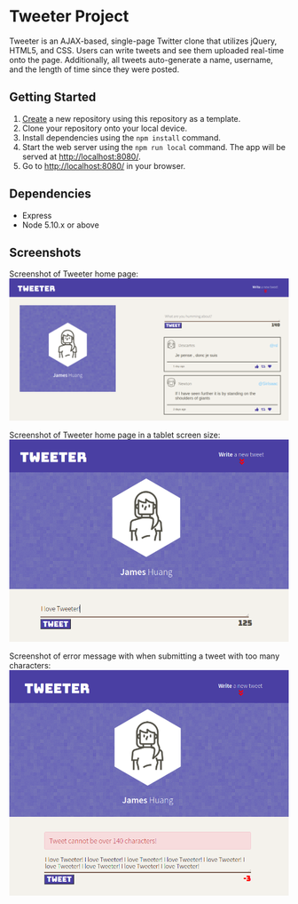 # Tweeter Project

Tweeter is an AJAX-based, single-page Twitter clone that utilizes jQuery, HTML5, and CSS. Users can write tweets and see them uploaded real-time onto the page. Additionally, all tweets auto-generate a name, username, and the length of time since they were posted.



## Getting Started

1. [Create](https://docs.github.com/en/repositories/creating-and-managing-repositories/creating-a-repository-from-a-template) a new repository using this repository as a template.
2. Clone your repository onto your local device.
3. Install dependencies using the `npm install` command.
3. Start the web server using the `npm run local` command. The app will be served at <http://localhost:8080/>.
4. Go to <http://localhost:8080/> in your browser.

## Dependencies

- Express
- Node 5.10.x or above

## Screenshots

Screenshot of Tweeter home page: 
!["Screenshot of Tweeter home page"](https://github.com/jameshuang98/tweeter/blob/master/docs/tweeter-home.png?raw=true)

Screenshot of Tweeter home page in a tablet screen size:
!["Screenshot of Tweeter home page in a tablet screen size"](https://github.com/jameshuang98/tweeter/blob/master/docs/tweeter-tablet-size.png?raw=true)

Screenshot of error message with when submitting a tweet with too many characters:
!["Screenshot of Tweeter error message"](https://github.com/jameshuang98/tweeter/blob/master/docs/too-many-characters.png?raw=true)